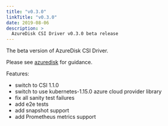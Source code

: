 ```yaml
---
title: "v0.3.0"
linkTitle: "v0.3.0"
date: 2019-08-06
description: >
  AzureDisk CSI Driver v0.3.0 beta release
---
```


The beta version of AzureDisk CSI Driver.

Please see [azuredisk](https://github.com/kubernetes-sigs/azuredisk-csi-driver/releases/tag/v0.3.0) for guidance.

Features:
* switch to CSI 1.1.0
* switch to use kubernetes-1.15.0 azure cloud provider library
* fix all sanity test failures
* add e2e tests
* add snapshot support
* add Prometheus metrics support
